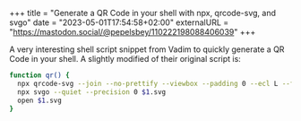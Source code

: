 +++
title = "Generate a QR Code in your shell with npx, qrcode-svg, and svgo"
date = "2023-05-01T17:54:58+02:00"
externalURL = "https://mastodon.social/@pepelsbey/110222198088406039"
+++

A very interesting shell script snippet from Vadim to quickly generate a QR Code in your shell. A slightly modified of their original script is:

```bash
function qr() {
  npx qrcode-svg --join --no-prettify --viewbox --padding 0 --ecl L --force --output $1.svg $2
  npx svgo --quiet --precision 0 $1.svg
  open $1.svg
}
```
